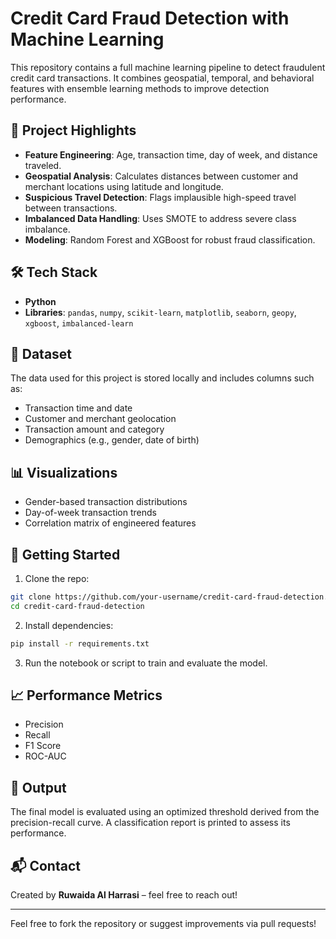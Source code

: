 # Credit Card Fraud Detection with Machine Learning

This repository contains a full machine learning pipeline to detect fraudulent credit card transactions. It combines geospatial, temporal, and behavioral features with ensemble learning methods to improve detection performance.

## 📌 Project Highlights
- **Feature Engineering**: Age, transaction time, day of week, and distance traveled.
- **Geospatial Analysis**: Calculates distances between customer and merchant locations using latitude and longitude.
- **Suspicious Travel Detection**: Flags implausible high-speed travel between transactions.
- **Imbalanced Data Handling**: Uses SMOTE to address severe class imbalance.
- **Modeling**: Random Forest and XGBoost for robust fraud classification.


## 🛠️ Tech Stack
- **Python**
- **Libraries**: `pandas`, `numpy`, `scikit-learn`, `matplotlib`, `seaborn`, `geopy`, `xgboost`, `imbalanced-learn`

## 📁 Dataset
The data used for this project is stored locally and includes columns such as:
- Transaction time and date
- Customer and merchant geolocation
- Transaction amount and category
- Demographics (e.g., gender, date of birth)

## 📊 Visualizations
- Gender-based transaction distributions
- Day-of-week transaction trends
- Correlation matrix of engineered features

## 🚀 Getting Started
1. Clone the repo:
```bash
git clone https://github.com/your-username/credit-card-fraud-detection.git
cd credit-card-fraud-detection
```
2. Install dependencies:
```bash
pip install -r requirements.txt
```
3. Run the notebook or script to train and evaluate the model.

## 📈 Performance Metrics
- Precision
- Recall
- F1 Score
- ROC-AUC

## 📌 Output
The final model is evaluated using an optimized threshold derived from the precision-recall curve. A classification report is printed to assess its performance.

## 📬 Contact
Created by **Ruwaida Al Harrasi** – feel free to reach out!

---
Feel free to fork the repository or suggest improvements via pull requests!

